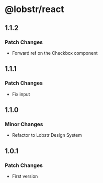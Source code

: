 # @lobstr/react

## 1.1.2

### Patch Changes

- Forward ref on the Checkbox component

## 1.1.1

### Patch Changes

- Fix input

## 1.1.0

### Minor Changes

- Refactor to Lobstr Design System

## 1.0.1

### Patch Changes

- First version
